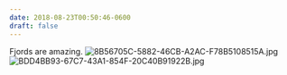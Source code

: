 ```yaml
---
date: 2018-08-23T00:50:46-0600
draft: false
---
```


Fjords are amazing. ![8B56705C-5882-46CB-A2AC-F78B5108515A.jpg](http://ianwhitney.micro.blog/uploads/2018/52ebbcf317.jpg) ![BDD4BB93-67C7-43A1-854F-20C40B91922B.jpg](http://ianwhitney.micro.blog/uploads/2018/1dcba83f4e.jpg)

